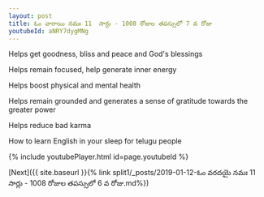 ```yaml
---
layout: post
title: ఓం వారాయి నమః 11  సార్లు - 1008 రోజుల తపస్సులో 7 వ రోజు
youtubeId: aNRY7dygMNg
---
```

 
 
Helps get goodness, bliss and peace and God's blessings
 
Helps remain focused, help generate inner energy 
 
Helps boost physical and mental health 
 
Helps remain grounded and generates a sense of gratitude towards the greater power 
 
Helps reduce bad karma
 
How to learn English in your sleep for telugu people
 
 
 
 


{% include youtubePlayer.html id=page.youtubeId %}
 
[Next]({{ site.baseurl }}{% link split1/_posts/2019-01-12-ఓం వరదయై నమః 11  సార్లు - 1008 రోజుల తపస్సులో 6 వ రోజు.md%})
 
